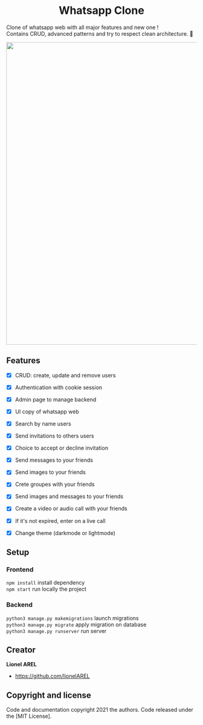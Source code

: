 <h1 align="center">Whatsapp Clone</h1>

Clone of whatsapp web with all major features and new one ! 
<br>
Contains CRUD, advanced patterns and try to respect clean architecture. 📂
<br>

<p align="center">
  <img width="800" src="" alt=""/>
</p>

## Features
- [x] CRUD: create, update and remove users
- [x] Authentication with cookie session
- [x] Admin page to manage backend
- [x] UI copy of whatsapp web
- [x] Search by name users
- [x] Send invitations to others users
- [x] Choice to accept or decline invitation
- [x] Send messages to your friends
- [x] Send images to your friends
- [x] Crete groupes with your friends
- [x] Send images and messages to your friends
- [x] Create a video or audio call with your friends
- [x] If it's not expired, enter on a live call
- [x] Change theme (darkmode or lightmode) 


## Setup
### Frontend
`npm install` install dependency  <br>
`npm start` run locally the project <br>
### Backend
`python3 manage.py makemigrations` launch migrations <br>
`python3 manage.py migrate` apply migration on database <br>
`python3 manage.py runserver` run server <br>

## Creator
**Lionel AREL**
- <https://github.com/lionelAREL>
## Copyright and license
Code and documentation copyright 2021 the authors. Code released under the
[MIT License].

